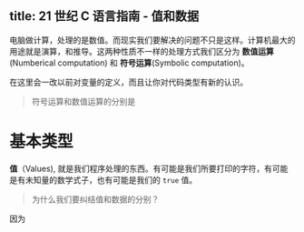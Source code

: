 title:  21 世纪 C 语言指南 - 值和数据
---

电脑做计算，处理的是数值。而现实我们要解决的问题不只是这样。计算机最大的用途就是演算，和推导。这两种性质不一样的处理方式我们区分为 **数值运算**(Numberical computation) 和 **符号运算**(Symbolic computation)。

在这里会一改以前对变量的定义，而且让你对代码类型有新的认识。

<!-- more -->

>符号运算和数值运算的分别是

# 基本类型

**值**（Values), 就是我们程序处理的东西。有可能是我们所要打印的字符，有可能是有未知量的数学式子，也有可能是我们的 `true` 值。

>为什么我们要纠结值和数据的分别？

因为